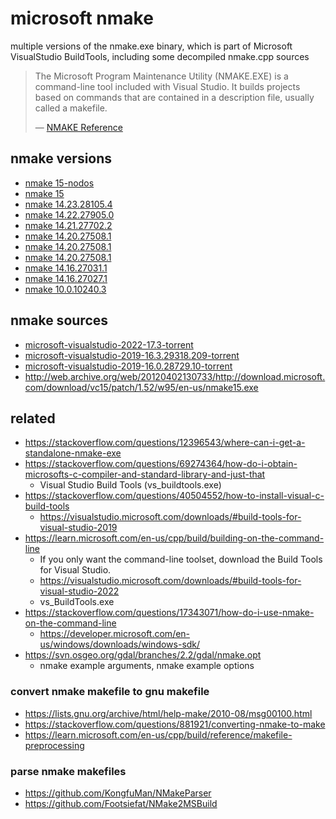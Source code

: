 # microsoft nmake

multiple versions of the nmake.exe binary,
which is part of Microsoft VisualStudio BuildTools,
including some decompiled nmake.cpp sources

<blockquote>

The Microsoft Program Maintenance Utility (NMAKE.EXE) is a command-line tool included with Visual Studio.
It builds projects based on commands that are contained in a description file, usually called a makefile.

&mdash; [NMAKE Reference](https://learn.microsoft.com/en-us/cpp/build/reference/nmake-reference)

</blockquote>

## nmake versions

<!--
ls -d sha256/*-nmake-* | while read d; do
  h=$(echo $d | cut -d- -f1)
  v=$(echo $d | cut -d- -f3-)
  echo $v $d
done | sort -V -r | while read v d; do echo "- [nmake $v]($d)"; done 
-->

- [nmake 15-nodos](sha256/0b51a812614c2cd383cd416e098aa0d27f0cb544b8e3df6889ce8e9769e401b2-nmake-15-nodos)
- [nmake 15](sha256/21ac98110e19b2f0d59efaa1cb4807700bed1f6ebb4b74b56783c3b7300edb7c-nmake-15)
- [nmake 14.23.28105.4](sha256/23563b29f3b0e8b7a925a655b810f81e0e67d65a2bff197b1ad6c8021b0b8eea-nmake-14.23.28105.4)
- [nmake 14.22.27905.0](sha256/afe7d921f7abec014217646bf2031b6b1b1cdc58ae6cb56e46eb6cc663443a1f-nmake-14.22.27905.0)
- [nmake 14.21.27702.2](sha256/c43ac12a2500c9491c6d74b9a892d6e4802a9d191a45903cfb57e240203f0e95-nmake-14.21.27702.2)
- [nmake 14.20.27508.1](sha256/ea72cefc022d1211ab44ff459e42329e477d7aac5995a1e1266120ab56b92f97-nmake-14.20.27508.1)
- [nmake 14.20.27508.1](sha256/1f6257610c17232f4215362d1502eb8bce75e1c3a37b1d6a0313983094a71925-nmake-14.20.27508.1)
- [nmake 14.20.27508.1](sha256/ea72cefc022d1211ab44ff459e42329e477d7aac5995a1e1266120ab56b92f97-nmake-14.20.27508.1)
- [nmake 14.16.27031.1](sha256/e7c8d23b9d391301246bd26ed5da92366ea985a0eed2f1987f908cd92f4f131a-nmake-14.16.27031.1)
- [nmake 14.16.27027.1](sha256/73953d22eed9dce5eee02ceccf36c9c804ccfed8e20f926a1a6515a95564a103-nmake-14.16.27027.1)
- [nmake 10.0.10240.3](sha256/cf523313efe8a4d99b0bb6551231d87465ddc404558a5ff34bf123c76309d7ce-nmake-10.0.10240.3)

## nmake sources

- [microsoft-visualstudio-2022-17.3-torrent](sources/microsoft-visualstudio-2022-17.3-torrent)
- [microsoft-visualstudio-2019-16.3.29318.209-torrent](sources/microsoft-visualstudio-2019-16.3.29318.209-torrent)
- [microsoft-visualstudio-2019-16.0.28729.10-torrent](sources/microsoft-visualstudio-2019-16.0.28729.10-torrent)
- http://web.archive.org/web/20120402130733/http://download.microsoft.com/download/vc15/patch/1.52/w95/en-us/nmake15.exe

## related

- https://stackoverflow.com/questions/12396543/where-can-i-get-a-standalone-nmake-exe
- https://stackoverflow.com/questions/69274364/how-do-i-obtain-microsofts-c-compiler-and-standard-library-and-just-that
   - Visual Studio Build Tools (vs_buildtools.exe)
- https://stackoverflow.com/questions/40504552/how-to-install-visual-c-build-tools
   - https://visualstudio.microsoft.com/downloads/#build-tools-for-visual-studio-2019
- https://learn.microsoft.com/en-us/cpp/build/building-on-the-command-line
   - If you only want the command-line toolset, download the Build Tools for Visual Studio.
   - https://visualstudio.microsoft.com/downloads/#build-tools-for-visual-studio-2022
   - vs_BuildTools.exe
- https://stackoverflow.com/questions/17343071/how-do-i-use-nmake-on-the-command-line
   - https://developer.microsoft.com/en-us/windows/downloads/windows-sdk/
- https://svn.osgeo.org/gdal/branches/2.2/gdal/nmake.opt
   - nmake example arguments, nmake example options

### convert nmake makefile to gnu makefile

- https://lists.gnu.org/archive/html/help-make/2010-08/msg00100.html
- https://stackoverflow.com/questions/881921/converting-nmake-to-make
- https://learn.microsoft.com/en-us/cpp/build/reference/makefile-preprocessing

### parse nmake makefiles

- https://github.com/KongfuMan/NMakeParser
- https://github.com/Footsiefat/NMake2MSBuild
